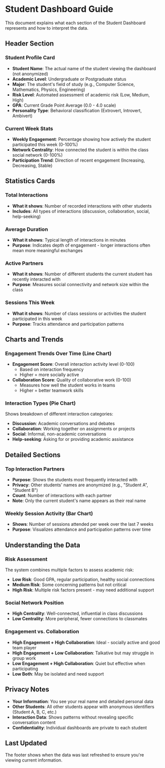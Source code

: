 # Student Dashboard Guide

This document explains what each section of the Student Dashboard represents and how to interpret the data.

## Header Section

### Student Profile Card
- **Student Name**: The actual name of the student viewing the dashboard (not anonymized)
- **Academic Level**: Undergraduate or Postgraduate status
- **Major**: The student's field of study (e.g., Computer Science, Mathematics, Physics, Engineering)
- **Risk Level**: Automated assessment of academic risk (Low, Medium, High)
- **GPA**: Current Grade Point Average (0.0 - 4.0 scale)
- **Personality Type**: Behavioral classification (Extrovert, Introvert, Ambivert)

### Current Week Stats
- **Weekly Engagement**: Percentage showing how actively the student participated this week (0-100%)
- **Network Centrality**: How connected the student is within the class social network (0-100%)
- **Participation Trend**: Direction of recent engagement (Increasing, Decreasing, Stable)

## Statistics Cards

### Total Interactions
- **What it shows**: Number of recorded interactions with other students
- **Includes**: All types of interactions (discussion, collaboration, social, help-seeking)

### Average Duration
- **What it shows**: Typical length of interactions in minutes
- **Purpose**: Indicates depth of engagement - longer interactions often mean more meaningful exchanges

### Active Partners
- **What it shows**: Number of different students the current student has recently interacted with
- **Purpose**: Measures social connectivity and network size within the class

### Sessions This Week
- **What it shows**: Number of class sessions or activities the student participated in this week
- **Purpose**: Tracks attendance and participation patterns

## Charts and Trends

### Engagement Trends Over Time (Line Chart)
- **Engagement Score**: Overall interaction activity level (0-100)
  - Based on interaction frequency
  - Higher = more socially active
- **Collaboration Score**: Quality of collaborative work (0-100)
  - Measures how well the student works in teams
  - Higher = better teamwork skills

### Interaction Types (Pie Chart)
Shows breakdown of different interaction categories:
- **Discussion**: Academic conversations and debates
- **Collaboration**: Working together on assignments or projects  
- **Social**: Informal, non-academic conversations
- **Help-seeking**: Asking for or providing academic assistance

## Detailed Sections

### Top Interaction Partners
- **Purpose**: Shows the students most frequently interacted with
- **Privacy**: Other students' names are anonymized (e.g., "Student A", "Student B")
- **Count**: Number of interactions with each partner
- **Note**: Only the current student's name appears as their real name

### Weekly Session Activity (Bar Chart)
- **Shows**: Number of sessions attended per week over the last 7 weeks
- **Purpose**: Visualizes attendance and participation patterns over time

## Understanding the Data

### Risk Assessment
The system combines multiple factors to assess academic risk:
- **Low Risk**: Good GPA, regular participation, healthy social connections
- **Medium Risk**: Some concerning patterns but not critical
- **High Risk**: Multiple risk factors present - may need additional support

### Social Network Position
- **High Centrality**: Well-connected, influential in class discussions
- **Low Centrality**: More peripheral, fewer connections to classmates

### Engagement vs. Collaboration
- **High Engagement + High Collaboration**: Ideal - socially active and good team player
- **High Engagement + Low Collaboration**: Talkative but may struggle in group work
- **Low Engagement + High Collaboration**: Quiet but effective when participating
- **Low Both**: May be isolated and need support

## Privacy Notes

- **Your Information**: You see your real name and detailed personal data
- **Other Students**: All other students appear with anonymous identifiers (Student A, B, C, etc.)
- **Interaction Data**: Shows patterns without revealing specific conversation content
- **Confidentiality**: Individual dashboards are private to each student

## Last Updated

The footer shows when the data was last refreshed to ensure you're viewing current information.